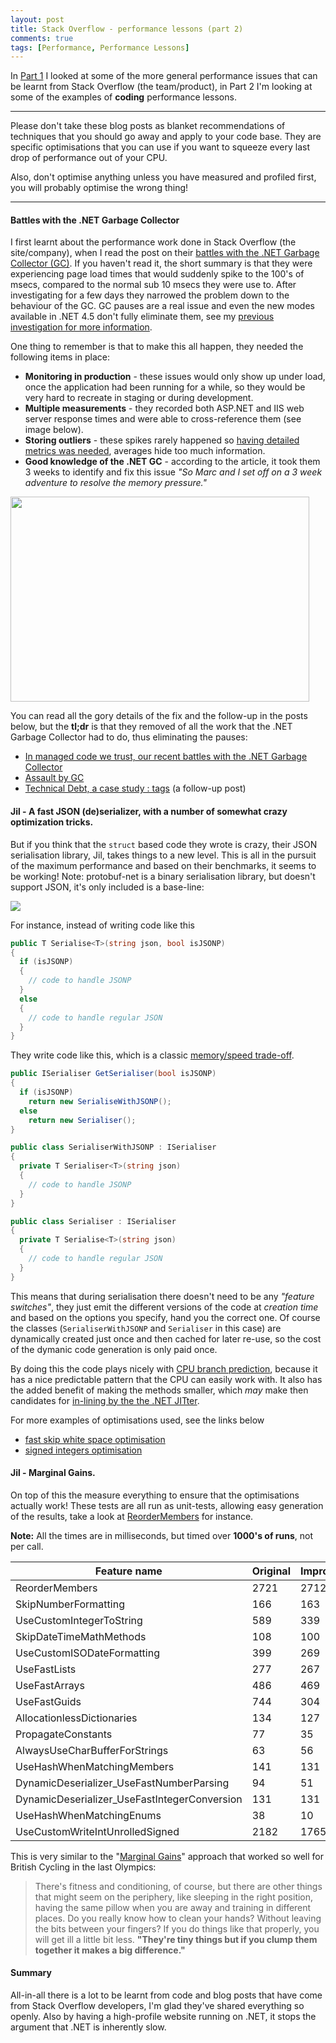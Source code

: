 ```yaml
---
layout: post
title: Stack Overflow - performance lessons (part 2)
comments: true
tags: [Performance, Performance Lessons]
---
```


In <a href="{{base}}/2014/09/01/stackoverflow-performance-lessons-part-1/" target="_blank">Part 1</a> I looked at some of the more general performance issues that can be learnt from Stack Overflow (the team/product), in Part 2 I'm looking at some of the examples of **coding** performance lessons.

---------------------------------------

Please don't take these blog posts as blanket recommendations of techniques that you should go away and apply to your code base. They are specific optimisations that you can use if you want to squeeze every last drop of performance out of your CPU. 

Also, don't optimise anything unless you have measured and profiled first, you will probably optimise the wrong thing!

---------------------------------------

#### **Battles with the .NET Garbage Collector**
I first learnt about the performance work done in Stack Overflow (the site/company), when I read the post on their <a href="http://samsaffron.com/archive/2011/10/28/in-managed-code-we-trust-our-recent-battles-with-the-net-garbage-collector" target="_blank">battles with the .NET Garbage Collector (GC)</a>. If you haven't read it, the short summary is that they were experiencing page load times that would suddenly spike to the 100's of msecs, compared to the normal sub 10 msecs they were use to. After investigating for a few days they narrowed the problem down to the behaviour of the GC. GC pauses are a real issue and even the new modes available in .NET 4.5 don't fully eliminate them, see my <a href="{{base}}/2014/06/23/measuring-the-impact-of-the-net-garbage-collector-an-update/" target="_blank">previous investigation for more information</a>.

One thing to remember is that to make this all happen, they needed the following items in place:

- **Monitoring in production** - these issues would only show up under load, once the application had been running for a while, so they would be very hard to recreate in staging or during development.
- **Multiple measurements** - they recorded both ASP.NET and IIS web server response times and were able to cross-reference them (see image below).
- **Storing outliers** - these spikes rarely happened so <a href="http://blog.serverfault.com/2011/07/25/a-non-foolish-consistency/" target="_blank">having detailed metrics was needed</a>, averages hide too much information. 
- **Good knowledge of the .NET GC** - according to the article, it took them 3 weeks to identify and fix this issue *"So Marc and I set off on a 3 week adventure to resolve the memory pressure."*

<a href="http://samsaffron.com/archive/2011/10/28/in-managed-code-we-trust-our-recent-battles-with-the-net-garbage-collector" target="_blank"><img src="http://discuss.samsaffron.com/uploads/default/33/d648623b9cb32f38.png" width="478" height="328" class="aligncenter" /></a>

You can read all the gory details of the fix and the follow-up in the posts below, but the **tl;dr** is that they removed of all the work that the .NET Garbage Collector had to do, thus eliminating the pauses:

- <a href="http://samsaffron.com/archive/2011/10/28/in-managed-code-we-trust-our-recent-battles-with-the-net-garbage-collector" target="_blank">In managed code we trust, our recent battles with the .NET Garbage Collector</a>
- <a href="http://blog.marcgravell.com/2011/10/assault-by-gc.html" target="_blank">Assault by GC</a>
- <a href="http://blog.marcgravell.com/2014/04/technical-debt-case-study-tags.html" target="_blank">Technical Debt, a case study : tags</a> (a follow-up post)


#### **Jil - A fast JSON (de)serializer, with a number of somewhat crazy optimization tricks.**
But if you think that the `struct` based code they wrote is crazy, their JSON serialisation library, Jil, takes things to a new level. This is all in the pursuit of the maximum performance and based on their benchmarks, it seems to be working!
Note: protobuf-net is a binary serialisation library, but doesn't support JSON, it's only included is a base-line:

<a href="https://github.com/kevin-montrose/Jil#deserialization" target="_blank"><img src="https://camo.githubusercontent.com/5da9a07d6cc6fcf41b1ea9f118f555ed1cb0cd86/687474703a2f2f692e696d6775722e636f6d2f4e58514f53386e2e706e67" class="aligncenter" /></a> 

For instance, instead of writing code like this

``` csharp
public T Serialise<T>(string json, bool isJSONP)
{
  if (isJSONP)
  {
    // code to handle JSONP
  }
  else 
  {
    // code to handle regular JSON
  }
}

```

They write code like this, which is a classic <a href="https://github.com/kevin-montrose/Jil#trade-memory-for-speed" target="_blank">memory/speed trade-off</a>. 

``` csharp
public ISerialiser GetSerialiser(bool isJSONP)
{
  if (isJSONP)
    return new SerialiseWithJSONP();
  else
    return new Serialiser();
}

public class SerialiserWithJSONP : ISerialiser
{
  private T Serialiser<T>(string json)
  {
    // code to handle JSONP  
  }
}

public class Serialiser : ISerialiser
{
  private T Serialise<T>(string json)
  {
    // code to handle regular JSON
  }
}
```

This means that during serialisation there doesn't need to be any *"feature switches"*, they just emit the different versions of the code at *creation time* and based on the options you specify, hand you the correct one. Of course the classes (`SerialiserWithJSONP` and `Serialiser` in this case) are dynamically created just once and then cached for later re-use, so the cost of the dymanic code generation is only paid once.

By doing this the code plays nicely with <a href="//stackoverflow.com/questions/11227809/why-is-processing-a-sorted-array-faster-than-an-unsorted-array/11227902#11227902">CPU branch prediction</a>, because it has a nice predictable pattern that the CPU can easily work with. It also has the added benefit of making the methods smaller, which *may* make then candidates for <a href="http://blogs.msdn.com/b/ericgu/archive/2004/01/29/64717.aspx" target="_blank">in-lining by the the .NET JITter</a>. 

For more examples of optimisations used, see the links below

- <a href="https://github.com/kevin-montrose/Jil/commit/de8d5d49722a0eb3b5f3791ee67f1d55c1d4e3a1" target="_blank">fast skip white space optimisation</a>
- <a href="https://github.com/kevin-montrose/Jil/commit/11e5dd8049225cb81352178517d55315b92705cf" target="_blank">signed integers optimisation</a>


#### **Jil - Marginal Gains.**
On top of this the measure everything to ensure that the optimisations actually work! These tests are all run as unit-tests, allowing easy generation of the results, take a look at <a href="https://github.com/kevin-montrose/Jil/blob/master/JilTests/SpeedProofTests.cs#L266" target="_blank">ReorderMembers</a> for instance.

**Note:** All the times are in milliseconds, but timed over **1000's of runs**, not per call.

| **Feature name** | **Original** | **Improved** | **Difference** |
|--------------|----------|----------|------------|
| ReorderMembers | 2721 | 2712 | 9 |
| SkipNumberFormatting | 166 | 163 | 3 |
| UseCustomIntegerToString |  589 | 339 | 250 |
| SkipDateTimeMathMethods | 108 | 100 | 8 |
| UseCustomISODateFormatting | 399 | 269 | 130 |
| UseFastLists | 277 | 267 |  10 |
| UseFastArrays | 486 | 469 | 17 |
| UseFastGuids | 744 | 304 | 440 |
| AllocationlessDictionaries | 134 | 127 | 7 |
| PropagateConstants | 77 | 35 |  42 |
| AlwaysUseCharBufferForStrings | 63 | 56 | 7 |
| UseHashWhenMatchingMembers | 141 | 131 | 10 |
| DynamicDeserializer_UseFastNumberParsing | 94 | 51 | 43 |
| DynamicDeserializer_UseFastIntegerConversion | 131 | 131 | 2 |
| UseHashWhenMatchingEnums | 38 | 10 | 28 |
| UseCustomWriteIntUnrolledSigned | 2182 | 1765 | 417 |

This is very similar to the "<a href="http://www.bbc.co.uk/sport/0/olympics/19174302" target="_blank">Marginal Gains</a>" approach that worked so well for British Cycling in the last Olympics:

> There's fitness and conditioning, of course, but there are other things that might seem on the periphery, like sleeping in the right position, having the same pillow when you are away and training in different places. 
> Do you really know how to clean your hands? Without leaving the bits between your fingers? If you do things like that properly, you will get ill a little bit less.
> **"They're tiny things but if you clump them together it makes a big difference."**


#### **Summary**
All-in-all there is a lot to be learnt from code and blog posts that have come from Stack Overflow developers, I'm glad they've shared everything so openly. Also by having a high-profile website running on .NET, it stops the argument that .NET is inherently slow.